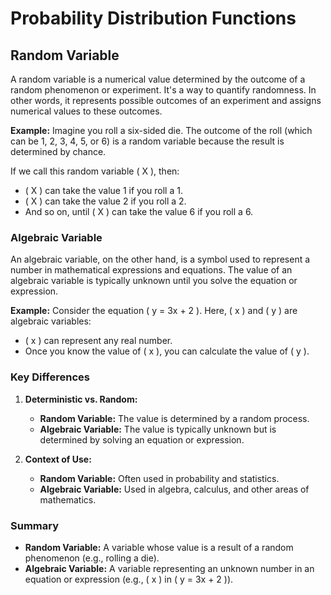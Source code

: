 # Probability Distribution Functions

## Random Variable
A random variable is a numerical value determined by the outcome of a random phenomenon or experiment. It's a way to quantify randomness. In other words, it represents possible outcomes of an experiment and assigns numerical values to these outcomes.

**Example:**
Imagine you roll a six-sided die. The outcome of the roll (which can be 1, 2, 3, 4, 5, or 6) is a random variable because the result is determined by chance.

If we call this random variable \( X \), then:
- \( X \) can take the value 1 if you roll a 1.
- \( X \) can take the value 2 if you roll a 2.
- And so on, until \( X \) can take the value 6 if you roll a 6.

### Algebraic Variable
An algebraic variable, on the other hand, is a symbol used to represent a number in mathematical expressions and equations. The value of an algebraic variable is typically unknown until you solve the equation or expression.

**Example:**
Consider the equation \( y = 3x + 2 \). Here, \( x \) and \( y \) are algebraic variables:
- \( x \) can represent any real number.
- Once you know the value of \( x \), you can calculate the value of \( y \).

### Key Differences
1. **Deterministic vs. Random:** 
   - **Random Variable:** The value is determined by a random process.
   - **Algebraic Variable:** The value is typically unknown but is determined by solving an equation or expression.

2. **Context of Use:**
   - **Random Variable:** Often used in probability and statistics.
   - **Algebraic Variable:** Used in algebra, calculus, and other areas of mathematics.

### Summary
- **Random Variable:** A variable whose value is a result of a random phenomenon (e.g., rolling a die).
- **Algebraic Variable:** A variable representing an unknown number in an equation or expression (e.g., \( x \) in \( y = 3x + 2 \)).
